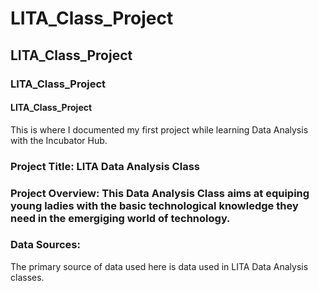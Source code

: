 # LITA_Class_Project
## LITA_Class_Project
### LITA_Class_Project
#### LITA_Class_Project
This is where I documented my first project while learning Data  Analysis with the Incubator Hub.

### Project Title: LITA Data Analysis Class 

### Project Overview: This Data Analysis Class aims at equiping young ladies with the basic technological knowledge they need in the emergiging world of technology.

### Data Sources: 
The primary source of data used here is data used in LITA Data Analysis classes.
